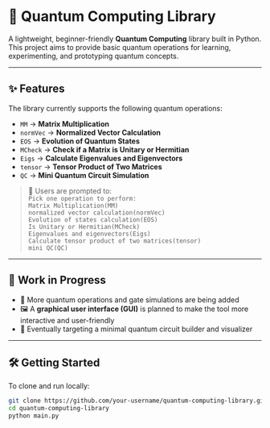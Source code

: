 # 🧠 Quantum Computing Library

A lightweight, beginner-friendly **Quantum Computing** library built in Python. This project aims to provide basic quantum operations for learning, experimenting, and prototyping quantum concepts.

---

## ✨ Features

The library currently supports the following quantum operations:

- `MM` → **Matrix Multiplication**  
- `normVec` → **Normalized Vector Calculation**  
- `EOS` → **Evolution of Quantum States**  
- `MCheck` → **Check if a Matrix is Unitary or Hermitian**  
- `Eigs` → **Calculate Eigenvalues and Eigenvectors**  
- `tensor` → **Tensor Product of Two Matrices**  
- `QC` → **Mini Quantum Circuit Simulation**

> 🔘 Users are prompted to:  
> `Pick one operation to perform:`  
> `Matrix Multiplication(MM)`  
> `normalized vector calculation(normVec)`  
> `Evolution of states calculation(EOS)`  
> `Is Unitary or Hermitian(MCheck)`  
> `Eigenvalues and eigenvectors(Eigs)`  
> `Calculate tensor product of two matrices(tensor)`  
> `mini QC(QC)`

---

## 🚧 Work in Progress

- 🔄 More quantum operations and gate simulations are being added  
- 🖼️ A **graphical user interface (GUI)** is planned to make the tool more interactive and user-friendly  
- 🧪 Eventually targeting a minimal quantum circuit builder and visualizer

---

## 🛠 Getting Started

To clone and run locally:

```bash
git clone https://github.com/your-username/quantum-computing-library.git
cd quantum-computing-library
python main.py
